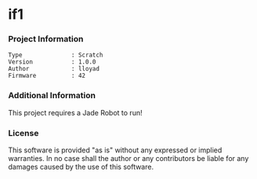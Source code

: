 if1
================



### Project Information
```
Type              : Scratch
Version           : 1.0.0
Author            : lloyad
Firmware          : 42
```

### Additional Information
This project requires a Jade Robot to run!

### License
This software is provided "as is" without any expressed or implied warranties.  In no case shall the author or any contributors be liable for any damages caused by the use of this software.

